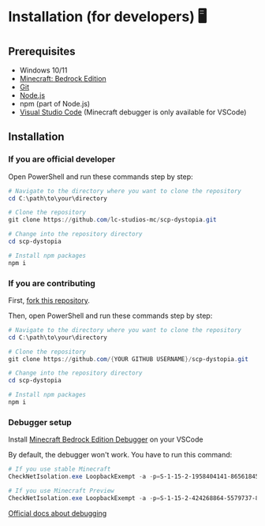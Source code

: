 # Installation (for developers) 🖥️

## Prerequisites

- Windows 10/11
- [Minecraft: Bedrock Edition](https://www.minecraft.net/)
- [Git](https://git-scm.com/)
- [Node.js](https://nodejs.org/)
- npm (part of Node.js)
- [Visual Studio Code](https://code.visualstudio.com/) (Minecraft debugger is only available for VSCode)

## Installation

### If you are official developer

Open PowerShell and run these commands step by step:

```powershell
# Navigate to the directory where you want to clone the repository
cd C:\path\to\your\directory

# Clone the repository
git clone https://github.com/lc-studios-mc/scp-dystopia.git

# Change into the repository directory
cd scp-dystopia

# Install npm packages
npm i
```

### If you are contributing

First, [fork this repository](https://docs.github.com/en/pull-requests/collaborating-with-pull-requests/working-with-forks/fork-a-repo).

Then, open PowerShell and run these commands step by step:

```powershell
# Navigate to the directory where you want to clone the repository
cd C:\path\to\your\directory

# Clone the repository
git clone https://github.com/{YOUR GITHUB USERNAME}/scp-dystopia.git

# Change into the repository directory
cd scp-dystopia

# Install npm packages
npm i
```

### Debugger setup

Install [Minecraft Bedrock Edition Debugger](https://marketplace.visualstudio.com/items?itemName=mojang-studios.minecraft-debugger) on  your VSCode

By default, the debugger won't work.
You have to run this command:

```powershell
# If you use stable Minecraft
CheckNetIsolation.exe LoopbackExempt -a -p=S-1-15-2-1958404141-86561845-1752920682-3514627264-368642714-62675701-733520436

# If you use Minecraft Preview
CheckNetIsolation.exe LoopbackExempt -a -p=S-1-15-2-424268864-5579737-879501358-346833251-474568803-887069379-4040235476
```

[Official docs about debugging](https://learn.microsoft.com/en-us/minecraft/creator/documents/scriptdevelopertools?view=minecraft-bedrock-stable#get-insight-into-your-code-with-minecraft-script-debugging)

